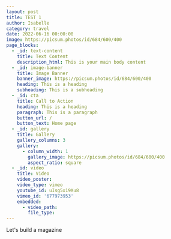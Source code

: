 ```yaml
---
layout: post
title: TEST 1
author: Isabelle
category: travel
date: 2022-06-16 00:00:00
image: https://picsum.photos/id/684/600/400
page_blocks:
  - _id: text-content
    title: Text Content
    description_html: This is your main body content
  - _id: image-banner
    title: Image Banner
    banner_image: https://picsum.photos/id/684/600/400
    heading: This is a heading
    subheading: This is a subheading
  - _id: cta
    title: Call to Action
    heading: This is a heading
    paragraph: This is a paragraph
    button_url: /
    button_text: Home page
  - _id: gallery
    title: Gallery
    gallery_columns: 3
    gallery:
      - column_width: 1
        gallery_image: https://picsum.photos/id/684/600/400
        aspect_ratio: square
  - _id: video
    title: Video
    video_poster:
    video_type: vimeo
    youtube_id: uIsg5x19Xu8
    vimeo_id: '677973953'
    embedded:
      - video_path:
        file_type:
---
```

Let's build a magazine